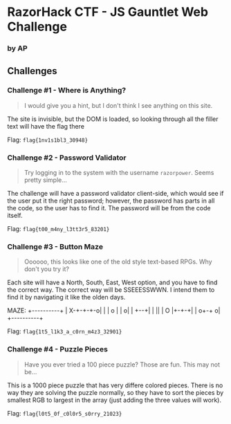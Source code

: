 # RazorHack CTF - JS Gauntlet Web Challenge

### by AP

## Challenges

### Challenge #1 - Where is Anything?
> I would give you a hint, but I don't think I see anything on this site.

The site is invisible, but the DOM is loaded, so looking through all the filler text will have the flag there

Flag: `flag{1nv1s1bl3_30948}`

### Challenge #2 - Password Validator
> Try logging in to the system with the username `razorpower`. Seems pretty simple...

The challenge will have a password validator client-side, which would see if the user put it the right password; however, the password has parts in all the code, so the user has to find it. The password will be from the code itself.

Flag: `flag{t00_m4ny_l3tt3r5_83201}`

### Challenge #3 - Button Maze
> Oooooo, this looks like one of the old style text-based RPGs. Why don't you try it?

Each site will have a North, South, East, West option, and you have to find the correct way. The correct way will be SSEEESSWWN. I intend them to find it by navigating it like the olden days.

MAZE:
+----------+
| X-+-+-+-o|
| | o | | o|
| +--+| | ||
|  O |+-+-+|
| o+-+    o|
+----------+

Flag: `flag{1t5_l1k3_a_c0rn_m4z3_32901}`

### Challenge #4 - Puzzle Pieces
> Have you ever tried a 100 piece puzzle? Those are fun. This may not be...

This is a 1000 piece puzzle that has very differe colored pieces. There is no way they are solving the puzzle normally, so they have to sort the pieces by smallest RGB to largest in the array (just adding the three values will work).

Flag: `flag{l0t5_0f_c0l0r5_s0rry_21023}`